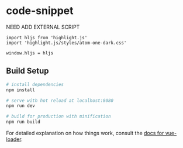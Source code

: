# code-snippet

NEED ADD EXTERNAL SCRIPT
```
import hljs from 'highlight.js'
import 'highlight.js/styles/atom-one-dark.css'

window.hljs = hljs
```

## Build Setup

``` bash
# install dependencies
npm install

# serve with hot reload at localhost:8080
npm run dev

# build for production with minification
npm run build
```

For detailed explanation on how things work, consult the [docs for vue-loader](http://vuejs.github.io/vue-loader).
